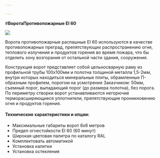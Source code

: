 ```yaml
---

---
```

\#**ВоротаПротивопожарные EI 60**

![](/static/2023-02-16-19-35-43.png)

Ворота противопожарные распашные EI 60 используются в качестве противопожарных преград, препятствующих распространению огня, теплового излучения и продуктов горения во время пожара, что бы отделить зону возгорания от остальной части здания, сооружения.

Конструкция ворот представляет собой цельносварную раму из профильной трубы 100х100мм и полотна толщиной металла 1,5-2мм, внутри которых находиться минеральные плиты, обрамленные П-образным профилем, порогом на усмотрение Заказчиком: 50мм, съемный порог, выпадающий порог (до размера полотна), без порога. По периметру створки ворот устанавливаются негорючие терморасширяющиеся уплотнители, препятствующие проникновению огня и продуктов горения.

#### **Технические характеристики и опции:**

* Максимальные габариты ворот 6х6 метров
* Предел огнестойкости EI 60 (60 минут)
* Широкая цветовая палитра по каталогу RAL
* Комплектовать автоматикой
* Установка калитки
* Установка остекления